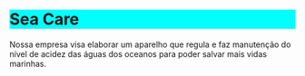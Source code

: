 <!DOCTYPE html>
<html>
  <head>
    <meta charset="utf-8">
    <meta name="viewport" content="width=device-width">
    <link href="style.css" rel="stylesheet" type="text/css" />
  </head>
  <body>
    <script src="script.js"></script>
    <h1 style="background-color:Aqua;">Sea Care</h1>
    <p>Nossa empresa visa elaborar um aparelho que regula e faz manutenção do nível de acidez das águas dos oceanos para poder salvar mais vidas marinhas.<p/>
  </body>
</html>
